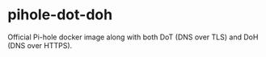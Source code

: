# pihole-dot-doh
Official Pi-hole docker image along with both DoT (DNS over TLS) and DoH (DNS over HTTPS).

